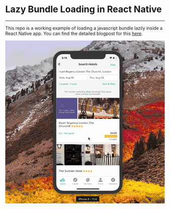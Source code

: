 # Lazy Bundle Loading in React Native

---

This repo is a working example of loading a javascript bundle lazily inside a React Native app. You can find the detailed blogpost for this [here](https://medium.com/@karanjthakkar/lazy-bundle-loading-in-react-native-5f717b65482a).

![Demo](demo.gif)
